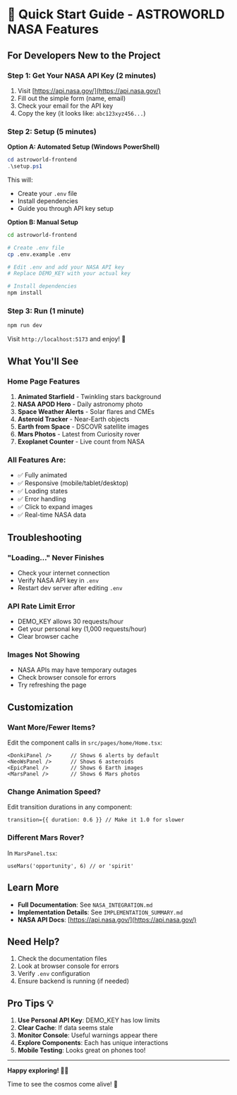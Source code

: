 # 🚀 Quick Start Guide - ASTROWORLD NASA Features

## For Developers New to the Project

### Step 1: Get Your NASA API Key (2 minutes)
1. Visit [https://api.nasa.gov/](https://api.nasa.gov/)
2. Fill out the simple form (name, email)
3. Check your email for the API key
4. Copy the key (it looks like: `abc123xyz456...`)

### Step 2: Setup (5 minutes)

**Option A: Automated Setup (Windows PowerShell)**
```powershell
cd astroworld-frontend
.\setup.ps1
```
This will:
- Create your `.env` file
- Install dependencies
- Guide you through API key setup

**Option B: Manual Setup**
```bash
cd astroworld-frontend

# Create .env file
cp .env.example .env

# Edit .env and add your NASA API key
# Replace DEMO_KEY with your actual key

# Install dependencies
npm install
```

### Step 3: Run (1 minute)
```bash
npm run dev
```

Visit `http://localhost:5173` and enjoy! 🌟

## What You'll See

### Home Page Features
1. **Animated Starfield** - Twinkling stars background
2. **NASA APOD Hero** - Daily astronomy photo
3. **Space Weather Alerts** - Solar flares and CMEs
4. **Asteroid Tracker** - Near-Earth objects
5. **Earth from Space** - DSCOVR satellite images
6. **Mars Photos** - Latest from Curiosity rover
7. **Exoplanet Counter** - Live count from NASA

### All Features Are:
- ✅ Fully animated
- ✅ Responsive (mobile/tablet/desktop)
- ✅ Loading states
- ✅ Error handling
- ✅ Click to expand images
- ✅ Real-time NASA data

## Troubleshooting

### "Loading..." Never Finishes
- Check your internet connection
- Verify NASA API key in `.env`
- Restart dev server after editing `.env`

### API Rate Limit Error
- DEMO_KEY allows 30 requests/hour
- Get your personal key (1,000 requests/hour)
- Clear browser cache

### Images Not Showing
- NASA APIs may have temporary outages
- Check browser console for errors
- Try refreshing the page

## Customization

### Want More/Fewer Items?
Edit the component calls in `src/pages/home/Home.tsx`:

```tsx
<DonkiPanel />      // Shows 6 alerts by default
<NeoWsPanel />      // Shows 6 asteroids
<EpicPanel />       // Shows 6 Earth images
<MarsPanel />       // Shows 6 Mars photos
```

### Change Animation Speed?
Edit transition durations in any component:

```tsx
transition={{ duration: 0.6 }} // Make it 1.0 for slower
```

### Different Mars Rover?
In `MarsPanel.tsx`:
```tsx
useMars('opportunity', 6) // or 'spirit'
```

## Learn More

- **Full Documentation**: See `NASA_INTEGRATION.md`
- **Implementation Details**: See `IMPLEMENTATION_SUMMARY.md`
- **NASA API Docs**: [https://api.nasa.gov/](https://api.nasa.gov/)

## Need Help?

1. Check the documentation files
2. Look at browser console for errors
3. Verify `.env` configuration
4. Ensure backend is running (if needed)

## Pro Tips 💡

1. **Use Personal API Key**: DEMO_KEY has low limits
2. **Clear Cache**: If data seems stale
3. **Monitor Console**: Useful warnings appear there
4. **Explore Components**: Each has unique interactions
5. **Mobile Testing**: Looks great on phones too!

---

**Happy exploring! 🌌✨**

Time to see the cosmos come alive! 🚀
